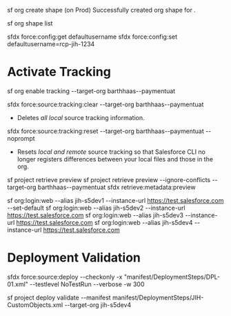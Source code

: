 
sf org create shape (on Prod)
Successfully created org shape for .

sf org shape list


sfdx force:config:get defaultusername
sfdx force:config:set defaultusername=rcp-jih-1234 

# Activate Tracking
 
 sf org enable tracking --target-org barthhaas--paymentuat

 sfdx force:source:tracking:clear --target-org barthhaas--paymentuat
  - Deletes *all local* source tracking information.

 sfdx force:source:tracking:reset --target-org barthhaas--paymentuat --noprompt
  - Resets *local and remote* source tracking so that Salesforce CLI no longer registers differences between your local files and those in the org. 

sf project retrieve preview
sf project retrieve preview --ignore-conflicts --target-org barthhaas--paymentuat
sfdx retrieve:metadata:preview

sf org:login:web --alias jih-s5dev1 --instance-url https://test.salesforce.com --set-default
sf org:login:web --alias jih-s5dev2 --instance-url https://test.salesforce.com
sf org:login:web --alias jih-s5dev3 --instance-url https://test.salesforce.com
sf org:login:web --alias jih-s5dev4 --instance-url https://test.salesforce.com

# Deployment Validation

sfdx force:source:deploy --checkonly -x "manifest/DeploymentSteps/DPL-01.xml" --testlevel NoTestRun --verbose -w 300 

sf project deploy validate --manifest manifest/DeploymentSteps/JIH-CustomObjects.xml --target-org jih-s5dev4
